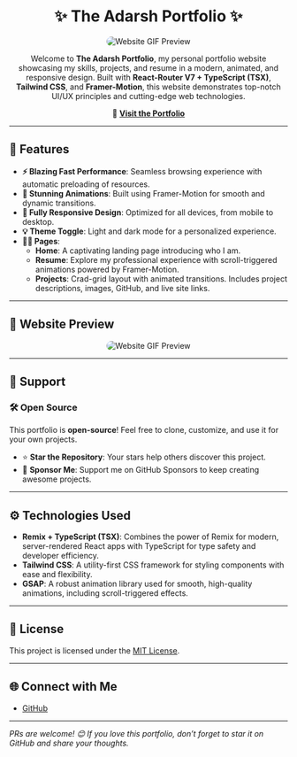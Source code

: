 <h1 align="center">✨ The Adarsh Portfolio ✨</h1>
<p align="center">
  <img src="https://github.com/adarshpatel111/theadarsh/raw/main/public/demo-gif.gif" alt="Website GIF Preview" style="max-width: 100%; border-radius: 10px;" />
</p>


<p align="center">
  Welcome to <strong>The Adarsh Portfolio</strong>, my personal portfolio website showcasing my skills, projects, and resume in a modern, animated, and responsive design. Built with <strong>React-Router V7 + TypeScript (TSX)</strong>, <strong>Tailwind CSS</strong>, and <strong>Framer-Motion</strong>, this website demonstrates top-notch UI/UX principles and cutting-edge web technologies.
</p>

<p align="center">
  🔗 <a href="https://theadarsh.vercel.app" target="_blank"><strong>Visit the Portfolio</strong></a>
</p>

---

<h2>🚀 Features</h2>

<ul>
  <li><strong>⚡️ Blazing Fast Performance</strong>: Seamless browsing experience with automatic preloading of resources.</li>
  <li><strong>🎨 Stunning Animations</strong>: Built using Framer-Motion for smooth and dynamic transitions.</li>
  <li><strong>📱 Fully Responsive Design</strong>: Optimized for all devices, from mobile to desktop.</li>
  <li><strong>💡 Theme Toggle</strong>: Light and dark mode for a personalized experience.</li>
  <li><strong>🧑‍💼 Pages</strong>:
    <ul>
      <li><strong>Home</strong>: A captivating landing page introducing who I am.</li>
      <li><strong>Resume</strong>: Explore my professional experience with scroll-triggered animations powered by Framer-Motion.</li>
      <li><strong>Projects</strong>: Crad-grid layout with animated transitions. Includes project descriptions, images, GitHub, and live site links.</li>
    </ul>
  </li>
</ul>

---

<h2>📸 Website Preview</h2>
<p align="center">
  <img src="https://github.com/adarshpatel111/theadarsh/raw/main/public/demo-gif.gif" alt="Website GIF Preview" style="max-width: 100%; border-radius: 10px;" />
</p>

---

<h2>🌟 Support</h2>

<h3>🛠 Open Source</h3>
<p>This portfolio is <strong>open-source</strong>! Feel free to clone, customize, and use it for your own projects.</p>
<ul>
  <li>⭐ <strong>Star the Repository</strong>: Your stars help others discover this project.</li>
  <li>💖 <strong>Sponsor Me</strong>: Support me on GitHub Sponsors to keep creating awesome projects.</li>
</ul>

---

<h2>⚙️ Technologies Used</h2>

<ul>
  <li><strong>Remix + TypeScript (TSX)</strong>: Combines the power of Remix for modern, server-rendered React apps with TypeScript for type safety and developer efficiency.</li>
  <li><strong>Tailwind CSS</strong>: A utility-first CSS framework for styling components with ease and flexibility.</li>
  <li><strong>GSAP</strong>: A robust animation library used for smooth, high-quality animations, including scroll-triggered effects.</li>
</ul>

---

<h2>📜 License</h2>
<p>This project is licensed under the <a href="https://opensource.org/license/mit">MIT License</a>.</p>

---

<h2>🌐 Connect with Me</h2>
<ul>
  <li><a href="https://github.com/adarshpatel111" target="_blank">GitHub</a></li>
</ul>

---

<p><em>PRs are welcome! 😊 If you love this portfolio, don’t forget to star it on GitHub and share your thoughts.</em></p>
